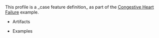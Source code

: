 This profile is a \_case feature definition\_ as part of the [Congestive Heart Failure](examples/chf/chf.html) example.

*   Artifacts
    
*   Examples